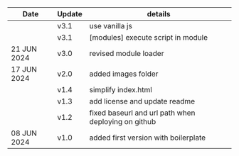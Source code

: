 | Date | Update | details |
| -- | -- | -- |
|| v3.1 | use vanilla js|
|| v3.1 | [modules] execute script in module|
| 21 JUN 2024 | v3.0 | revised module loader |
| 17 JUN 2024 | v2.0 | added images folder |
|| v1.4 | simplify index.html|
|| v1.3 | add license and update readme|
|| v1.2 | fixed baseurl and url path when deploying on github|
| 08 JUN 2024 | v1.0 | added first version with boilerplate |





